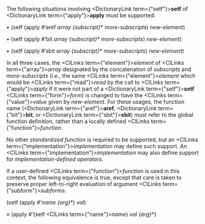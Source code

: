  



The following situations involving <DictionaryLink  term={"setf"}><b>setf</b></DictionaryLink> of <DictionaryLink  term={"apply"}><b>apply</b></DictionaryLink> must be supported: 



*•* (setf (apply #’aref *array \{subscript\}*\* *more-subscripts*) *new-element*) 



*•* (setf (apply #’bit *array \{subscript\}*\* *more-subscripts*) *new-element*) 



*•* (setf (apply #’sbit *array \{subscript\}*\* *more-subscripts*) *new-element*) 



In all three cases, the <ClLinks  term={"element"}><i>element</i></ClLinks> of <ClLinks  term={"array"}><i>array</i></ClLinks> designated by the concatenation of *subscripts* and *more-subscripts* (*i.e.*, the same <ClLinks  term={"element"}><i>element</i></ClLinks> which would be <ClLinks  term={"read"}><i>read</i></ClLinks> by the call to <ClLinks  term={"apply"}><i>apply</i></ClLinks> if it were not part of a <DictionaryLink  term={"setf"}><b>setf</b></DictionaryLink> <ClLinks  term={"form"}><i>form</i></ClLinks>) is changed to have the <ClLinks  term={"value"}><i>value</i></ClLinks> given by *new-element*. For these usages, the function name (<DictionaryLink  term={"aref"}><b>aref</b></DictionaryLink>, <DictionaryLink  term={"bit"}><b>bit</b></DictionaryLink>, or <DictionaryLink  term={"sbit"}><b>sbit</b></DictionaryLink>) must refer to the global function definition, rather than a locally defined <ClLinks  term={"function"}><i>function</i></ClLinks>. 



No other *standardized function* is required to be supported, but an <ClLinks  term={"implementation"}><i>implementation</i></ClLinks> may define such support. An <ClLinks  term={"implementation"}><i>implementation</i></ClLinks> may also define support for *implementation-defined operators*. 



If a user-defined <ClLinks  term={"function"}><i>function</i></ClLinks> is used in this context, the following equivalence is true, except that care is taken to preserve proper left-to-right evaluation of argument <ClLinks  term={"subform"}><i>subforms</i></ClLinks>: 



(setf (apply #’*name \{arg\}*\*) *val*) 



*≡* (apply #’(setf <ClLinks  term={"name"}><i>name</i></ClLinks>) *val \{arg\}*\*) 



